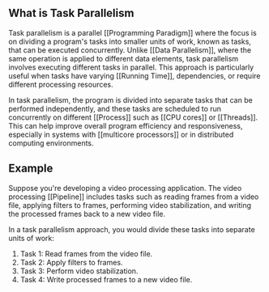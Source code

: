 
## What is Task Parallelism

Task parallelism is a parallel [[Programming Paradigm]] where the focus is on dividing a program's tasks into smaller units of work, known as tasks, that can be executed concurrently. Unlike [[Data Parallelism]], where the same operation is applied to different data elements, task parallelism involves executing different tasks in parallel. This approach is particularly useful when tasks have varying [[Running Time]], dependencies, or require different processing resources.

In task parallelism, the program is divided into separate tasks that can be performed independently, and these tasks are scheduled to run concurrently on different [[Process]] such as [[CPU cores]] or [[Threads]]. This can help improve overall program efficiency and responsiveness, especially in systems with [[multicore processors]] or in distributed computing environments.

## Example

Suppose you're developing a video processing application. The video processing [[Pipeline]] includes tasks such as reading frames from a video file, applying filters to frames, performing video stabilization, and writing the processed frames back to a new video file.

In a task parallelism approach, you would divide these tasks into separate units of work:

1. Task 1: Read frames from the video file.
2. Task 2: Apply filters to frames.
3. Task 3: Perform video stabilization.
4. Task 4: Write processed frames to a new video file.
